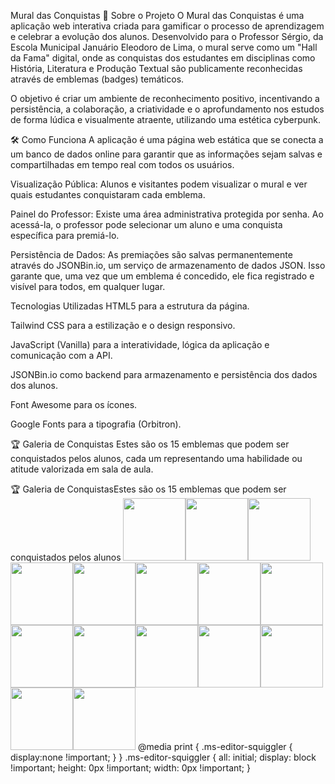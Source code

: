 Mural das Conquistas
🚀 Sobre o Projeto
O Mural das Conquistas é uma aplicação web interativa criada para gamificar o processo de aprendizagem e celebrar a evolução dos alunos. Desenvolvido para o Professor Sérgio, da Escola Municipal Januário Eleodoro de Lima, o mural serve como um "Hall da Fama" digital, onde as conquistas dos estudantes em disciplinas como História, Literatura e Produção Textual são publicamente reconhecidas através de emblemas (badges) temáticos.

O objetivo é criar um ambiente de reconhecimento positivo, incentivando a persistência, a colaboração, a criatividade e o aprofundamento nos estudos de forma lúdica e visualmente atraente, utilizando uma estética cyberpunk.

🛠️ Como Funciona
A aplicação é uma página web estática que se conecta a um banco de dados online para garantir que as informações sejam salvas e compartilhadas em tempo real com todos os usuários.

Visualização Pública: Alunos e visitantes podem visualizar o mural e ver quais estudantes conquistaram cada emblema.

Painel do Professor: Existe uma área administrativa protegida por senha. Ao acessá-la, o professor pode selecionar um aluno e uma conquista específica para premiá-lo.

Persistência de Dados: As premiações são salvas permanentemente através do JSONBin.io, um serviço de armazenamento de dados JSON. Isso garante que, uma vez que um emblema é concedido, ele fica registrado e visível para todos, em qualquer lugar.

Tecnologias Utilizadas
HTML5 para a estrutura da página.

Tailwind CSS para a estilização e o design responsivo.

JavaScript (Vanilla) para a interatividade, lógica da aplicação e comunicação com a API.

JSONBin.io como backend para armazenamento e persistência dos dados dos alunos.

Font Awesome para os ícones.

Google Fonts para a tipografia (Orbitron).

🏆 Galeria de Conquistas
Estes são os 15 emblemas que podem ser conquistados pelos alunos, cada um representando uma habilidade ou atitude valorizada em sala de aula.

🏆 Galeria de ConquistasEstes são os 15 emblemas que podem ser conquistados pelos alunos
<img src="https://oda.nekoweb.org/badges/Gemini_Generated_Image_1o0oh11o0oh11o0o.png" width="100"><img src="https://oda.nekoweb.org/badges/Gemini_Generated_Image_23uuf123uuf123uu.png" width="100"><img src="https://oda.nekoweb.org/badges/Gemini_Generated_Image_3od0ct3od0ct3od0.png" width="100"><img src="https://oda.nekoweb.org/badges/Gemini_Generated_Image_7fue387fue387fue.png" width="100"><img src="https://oda.nekoweb.org/badges/Gemini_Generated_Image_8rl7cd8rl7cd8rl7.png" width="100"><img src="https://oda.nekoweb.org/badges/Gemini_Generated_Image_dkxxrpdkxxrpdkxx.png" width="100"><img src="https://oda.nekoweb.org/badges/Gemini_Generated_Image_gu9j15gu9j15gu9j.png" width="100"><img src="https://oda.nekoweb.org/badges/Gemini_Generated_Image_iv4loriv4loriv4l.png" width="100"><img src="https://oda.nekoweb.org/badges/Gemini_Generated_Image_oe7724oe7724oe77.png" width="100"><img src="https://oda.nekoweb.org/badges/Gemini_Generated_Image_pal527pal527pal5.png" width="100"><img src="https://oda.nekoweb.org/badges/Gemini_Generated_Image_par0fppar0fppar0.png" width="100"><img src="https://oda.nekoweb.org/badges/Gemini_Generated_Image_rntrmmrntrmmrntr.png" width="100"><img src="https://oda.nekoweb.org/badges/Gemini_Generated_Image_uo499wuo499wuo49.png" width="100"><img src="https://oda.nekoweb.org/badges/Gemini_Generated_Image_wts3jewts3jewts3.png" width="100"><img src="https://oda.nekoweb.org/badges/Gemini_Generated_Image_yg4ur4yg4ur4yg4u.png" width="100">
  @media print {
    .ms-editor-squiggler {
        display:none !important;
    }
  }
  .ms-editor-squiggler {
    all: initial;
    display: block !important;
    height: 0px !important;
    width: 0px !important;
  }
